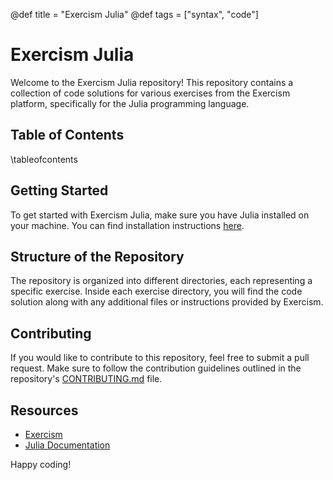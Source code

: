 @def title = "Exercism Julia"
@def tags = ["syntax", "code"]

# Exercism Julia

Welcome to the Exercism Julia repository! This repository contains a collection of code solutions for various exercises from the Exercism platform, specifically for the Julia programming language.

## Table of Contents
<!-- you can use \toc as well -->
\tableofcontents

## Getting Started

To get started with Exercism Julia, make sure you have Julia installed on your machine. You can find installation instructions [here](https://julialang.org/downloads/).

## Structure of the Repository
The repository is organized into different directories, each representing a specific exercise. Inside each exercise directory, you will find the code solution along with any additional files or instructions provided by Exercism.

## Contributing
If you would like to contribute to this repository, feel free to submit a pull request. Make sure to follow the contribution guidelines outlined in the repository's [CONTRIBUTING.md](link-to-CONTRIBUTING.md) file.

## Resources
- [Exercism](https://exercism.io/)
- [Julia Documentation](https://docs.julialang.org/)

Happy coding!